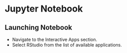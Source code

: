 # Jupyter Notebook

## Launching Notebook

* Navigate to the Interactive Apps section.
* Select RStudio from the list of available applications.

